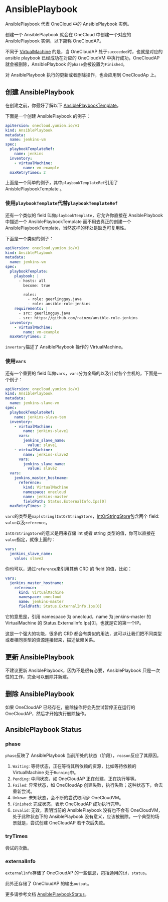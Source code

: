# AnsiblePlaybook

AnsiblePlaybook 代表 OneCloud 中的 AnsiblePlaybook 实例。

创建一个 AnsiblePlaybook 就会在 OneCloud 中创建一个对应的 AnsiblePlaybook 实例，以下简称
 OneCloudAP。

不同于 [VirtualMachine](./virtualmachine.md) 的是，当 OneCloudAP 处于`succeeded`时，也就是对应的 ansible playbook 已经成功在对应的 OneCloudVM 中执行成功，OneCloudAP 就会被删除，AnsiblePlaybook 的`phase`会被设置为`Finished`。 

对 AnsiblePlaybook 执行的更新或者删除操作，也会应用到 OneCloudAp 上。

## 创建 AnsiblePlaybook

在创建之前，你最好了解以下 [AnsiblePlaybookTemplate](./ansibleplaybooktemplate.md)。

下面是一个创建 AnsiblePlaybook 的例子：

```yaml
apiVersion: onecloud.yunion.io/v1
kind: AnsiblePlaybook
metadata:
  name: jenkins-vm
spec:
  playbookTemplateRef:
    name: jenkins
  inventory:
    - virtualMachine:
        name: vm-example
  maxRetryTimes: 2
```

上面是一个简单的例子，其中`playbookTemplateRef`引用了 AnisblePlaybookTemplate 。

### 使用`playbookTemplate`代替`playbookTemplateRef`

还有一个类似的 field 叫做`playbookTemplate`，它允许你直接在 AnsiblePlaybook 中描述一个 AnsiblePlaybookTemplate 而不用去真正的创建一个 AnsiblePlaybookTemplate，当然这样的坏处是缺乏可复用性。

下面是一个类似的例子：

```yaml
apiVersion: onecloud.yunion.io/v1
kind: AnsiblePlaybook
metadata:
  name: jenkins-vm
spec:
  playbookTemplate:
    playbook: |
      - hosts: all
        become: true

        roles:
          - role: geerlingguy.java
          - role: ansible-role-jenkins
    requirements: |
      - src: geerlingguy.java
      - src: https://github.com/rainzm/ansible-role-jenkins
  inventory:
    - virtualMachine:
        name: vm-example
  maxRetryTimes: 2
```

`invertory`描述了 AnsiblePlaybook 操作的 VirtualMachine。

### 使用`vars`

还有一个重要的 field 叫做`vars`，`vars`分为全局的以及针对各个主机的，下面是一个例子：

```yaml
apiVersion: onecloud.yunion.io/v1
kind: AnsiblePlaybook
metadata:
  name: jenkins-slave-vm
spec:
  playbookTemplateRef:
    name: jenkins-slave-tem
  inventory:
    - virtualMachine:
        name: jenkins-slave1
      vars:
        jenkins_slave_name:
          value: slave1
    - virtualMachine:
        name: jenkins-slave2
      vars:
        jenkins_slave_name:
          value: slave2
  vars:
    jenkins_master_hostname:
      reference:
        kind: VirtualMachine
        namespace: onecloud
        name: jenkins-master
        fieldPath: Status.ExternalInfo.Ips[0]
  maxRetryTimes: 2
```

`vars`的类型是`map[string]IntOrStringStore`，[IntOrStringStore](../api/docs.md#onecloud.yunion.io/v1.IntOrStringStore)包含两个 field: `value`以及`reference`。

`IntOrStringStore`的意义是用来存储 int 或者 string 类型的值，你可以直接在`value`指定，就像上面的：

```yaml
vars:
  jenkins_slave_name:
    value: slave2
```

你也可以，通过`reference`来引用其他 CRD 的 field 的值，比如：

```yaml
vars:
  jenkins_master_hostname:
    reference:
      kind: VirtualMachine
      namespace: onecloud
      name: jenkins-master
      fieldPath: Status.ExternalInfo.Ips[0]
```

它的意思是，引用 namespace 为 onecloud，name 为 jenkins-master 的 VirtualMachine 的 Status.ExternalInfo.Ips[0]，也就是它的第一个IP。

这是一个强大的功能，很多的 CRD 都会有类似的用法，这可以让我们把不同类型或者相同类型的资源连接起来，描述依赖关系。

## 更新 AnsiblePlaybook

不建议更新 AnsiblePlaybook，因为不是很有必要，AnsiblePlaybook 只是一次性的工作，完全可以删除并新建。

## 删除 AnsiblePlaybook 

如果 OneCloudAP 已经存在，删除操作将会先尝试暂停正在运行的 OneCloudAP，然后才开始执行删除操作。

## AnsiblePlaybook Status

### phase

`phase`反映了 AnsiblePlaybook 当前所处的状态（阶段），`reason`反应了其原因。

1. `Waiting`: 等待状态，正在等待其所依赖的资源，比如等待依赖的 VirtualMachine 处于`Running`中。
2. `Pending`: 中间状态，如 OneCloudAP 正在创建，正在执行等等。
3. `Failed`: 异常状态，如 OneCloudAp 创建失败，执行失败；这种状态下，会去重新尝试。
4. `Unkown`: 未知状态，会不断的尝试取同步 OneCloudVM。
5. `Finished`: 完成状态，表示 OneCloudAP 成功执行完毕。
6. `Invalid`: 无效，表明当前的 AnsiblePlaybook 没有也不会有 OneCloudVM，处于此种状态下的 AnsiblePlaybook 没有意义，应该被删除。一个典型的场景就是，尝试创建 OneCloudAP 若干次后失败。

### tryTimes

尝试的次数。

### externalInfo

`externalInfo`存储了 OneCloudAP 的一些信息，包括通用的`id`，`status`。

此外还存储了 OneCloudAP 的输出`output`。

更多请参考文档 [AnsiblePlaybookStatus](../api/docs.md#onecloud.yunion.io/v1.AnsiblePlaybookStatus)。
